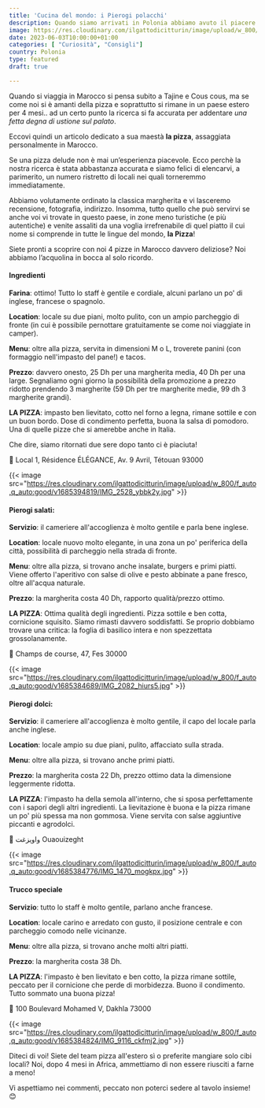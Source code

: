 ```yaml
---
title: 'Cucina del mondo: i Pierogi polacchi'
description: Quando siamo arrivati in Polonia abbiamo avuto il piacere di assaggiare i pierogi, tipici ravioli, nella versione salata.. e dolce! Siediti, abbiamo aggiunto un posto a tavola!
image: https://res.cloudinary.com/ilgattodicitturin/image/upload/w_800/f_auto,q_auto:good/v1685384737/IMG_2577_lxtqoc.jpg
date: 2023-06-03T10:00:00+01:00
categories: [ "Curiosità", "Consigli"]
country: Polonia
type: featured
draft: true

---
```


Quando si viaggia in Marocco si pensa subito a Tajine e Cous cous, ma se come noi si è amanti della pizza e soprattutto si rimane in un paese estero per 4 mesi.. 
ad un certo punto la ricerca si fa accurata per addentare _una fetta degna di ustione sul palato_.

Eccovi quindi un articolo dedicato a sua maestà **la pizza**, assaggiata personalmente in Marocco.

Se una pizza delude non è mai un’esperienza piacevole. Ecco perchè la nostra ricerca è stata abbastanza
accurata e siamo felici di elencarvi, a parimerito, un numero ristretto di locali nei quali torneremmo immediatamente. 

Abbiamo volutamente ordinato la classica margherita e vi lasceremo recensione, fotografia, indirizzo. Insomma, tutto quello che può servirvi se anche voi vi trovate in questo paese, in zone meno turistiche (e più autentiche) e venite assaliti da una voglia irrefrenabile di quel piatto il cui nome si comprende in tutte le lingue del mondo, **la Pizza**! 

Siete pronti a scoprire con noi 4 pizze in Marocco davvero deliziose? Noi abbiamo l’acquolina in bocca al solo ricordo.

#### Ingredienti 

**Farina**: ottimo! Tutto lo staff è gentile e cordiale, alcuni parlano un po' di inglese, francese o spagnolo. 

**Location**: locale su due piani, molto pulito, con un ampio parcheggio di fronte (in cui è possibile pernottare gratuitamente se come noi viaggiate in camper). 

**Menu**: oltre alla pizza, servita in dimensioni M o L, troverete panini (con formaggio nell'impasto del pane!) e tacos.

**Prezzo**: davvero onesto, 25 Dh per una margherita media, 40 Dh per una large. Segnaliamo ogni giorno la possibilità della promozione a prezzo ridotto prendendo 3 margherite (59 Dh per tre margherite medie, 99 dh 3 margherite grandi).

**LA PIZZA**: impasto ben lievitato, cotto nel forno a legna, rimane sottile e con un buon bordo. Dose di condimento perfetta, buona la salsa di pomodoro. Una di quelle pizze che si amerebbe anche in Italia.

Che dire, siamo ritornati due sere dopo tanto ci è piaciuta!

📍 Local 1, Résidence ÉLÉGANCE, Av. 9 Avril, Tétouan 93000

{{< image src="https://res.cloudinary.com/ilgattodicitturin/image/upload/w_800/f_auto,q_auto:good/v1685394819/IMG_2528_ybbk2y.jpg" >}}


#### Pierogi salati: 

**Servizio**: il cameriere all'accoglienza è molto gentile e parla bene inglese.  

**Location**: locale nuovo molto elegante, in una zona un po' periferica della città, possibilità di parcheggio nella strada di fronte.

**Menu**: oltre alla pizza, si trovano anche insalate, burgers e primi piatti. Viene offerto l'aperitivo con salse di olive e pesto abbinate a pane fresco, oltre all'acqua naturale.

**Prezzo**: la margherita costa 40 Dh, rapporto qualità/prezzo ottimo. 

**LA PIZZA**: Ottima qualità degli ingredienti. Pizza sottile e ben cotta, cornicione squisito. Siamo rimasti davvero soddisfatti. Se proprio dobbiamo trovare una critica: la foglia di basilico intera e non spezzettata grossolanamente.

📍 Champs de course, 47, Fes 30000

{{< image src="https://res.cloudinary.com/ilgattodicitturin/image/upload/w_800/f_auto,q_auto:good/v1685384689/IMG_2082_hiurs5.jpg" >}}


#### Pierogi dolci: 

**Servizio**: il cameriere all'accoglienza è molto gentile, il capo del locale parla anche inglese.  

**Location**: locale ampio su due piani, pulito, affacciato sulla strada.

**Menu**: oltre alla pizza, si trovano anche primi piatti. 

**Prezzo**: la margherita costa 22 Dh, prezzo ottimo data la dimensione leggermente ridotta.

**LA PIZZA**: l'impasto ha della semola all'interno, che si sposa perfettamente con i sapori degli altri ingredienti. La lievitazione è buona e la pizza rimane un po' più spessa ma non gommosa. Viene servita con salse aggiuntive piccanti e agrodolci. 

📍 واويزغت Ouaouizeght

{{< image src="https://res.cloudinary.com/ilgattodicitturin/image/upload/w_800/f_auto,q_auto:good/v1685384776/IMG_1470_mogkpx.jpg" >}}


#### Trucco speciale

**Servizio**: tutto lo staff è molto gentile, parlano anche francese.  

**Location**: locale carino e arredato con gusto, il posizione centrale e con parcheggio comodo nelle vicinanze.

**Menu**: oltre alla pizza, si trovano anche molti altri piatti. 

**Prezzo**: la margherita costa 38 Dh.

**LA PIZZA**: l'impasto è ben lievitato e ben cotto, la pizza rimane sottile, peccato per il cornicione che perde di morbidezza. Buono il condimento. Tutto sommato una buona pizza!

📍 100 Boulevard Mohamed V, Dakhla 73000

{{< image src="https://res.cloudinary.com/ilgattodicitturin/image/upload/w_800/f_auto,q_auto:good/v1685384824/IMG_9116_ckfmj2.jpg" >}}



Diteci di voi! Siete del team pizza all'estero sì o preferite mangiare solo cibi locali? 
Noi, dopo 4 mesi in Africa, ammettiamo di non essere riusciti a farne a meno! 


Vi aspettiamo nei commenti, peccato non poterci sedere al tavolo insieme! 😊